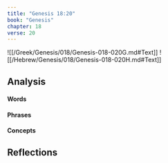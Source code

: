 ```yaml
---
title: "Genesis 18:20"
book: "Genesis"
chapter: 18
verse: 20
---
```

![[/Greek/Genesis/018/Genesis-018-020G.md#Text]]
![[/Hebrew/Genesis/018/Genesis-018-020H.md#Text]]

## Analysis

#### Words

#### Phrases

#### Concepts

## Reflections
